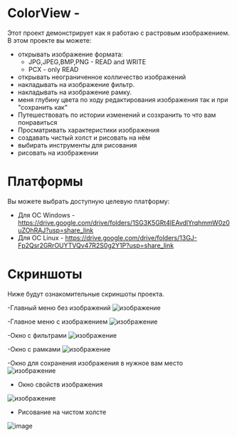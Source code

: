 # ColorView - 
Этот проект демонстрирует как я работаю с растровым изображением. 
В этом проекте вы можете:
- открывать изображение формата: 
  - JPG,JPEG,BMP,PNG - READ and WRITE
  - PCX - only READ
- открывать неограниченное колличество изображений
- накладывать на изображение фильтр.
- накладывать на изображение рамку. 
- меня глубину цвета по ходу редактирования изображения
  так и при "сохранить как"
- Путешествовать по истории изменений и созхранить то что вам понравиться 
- Просматривать характеристики изображения
- создавать чистый холст и рисовать на нём
- выбирать инструменты для рисования
- рисовать на изображении

# Платформы
Вы можете выбрать доступную целевую платформу:

- Для ОС Windows - https://drive.google.com/drive/folders/1SG3K5GRt4IEAvdlYrqhmmW0z0uZOhRAJ?usp=share_link 
- Для ОС Linux - https://drive.google.com/drive/folders/13GJ-Fp2Qsr2GRrOUYTVQv47R2S0g2Y1P?usp=share_link

# Скриншоты 
Ниже будут ознакомительные скриншоты проекта.

-Главный меню без изображений
![изображение](https://user-images.githubusercontent.com/100667839/216950115-fb802e24-5aea-4fbe-8e26-004982e8e3ac.png)


-Главное меню с изображением
![изображение](https://user-images.githubusercontent.com/100667839/216952679-501753c4-3b9e-4492-a679-df1236f08668.png)

-Окно с фильтрами 
![изображение](https://user-images.githubusercontent.com/100667839/216952826-a106781c-1e35-4778-9b04-0492fa908983.png)

-Окно с рамками 
![изображение](https://user-images.githubusercontent.com/100667839/216953030-079ab00e-d7b1-4d57-ade6-1fcdb8681704.png)

-Окно для сохранения изображения в нужное вам место 
![изображение](https://user-images.githubusercontent.com/100667839/216953258-a52dc643-1d4d-456e-81a3-f1b8aeedbd4c.png)

- Окно свойств изображения 

![изображение](https://user-images.githubusercontent.com/100667839/216953480-3ba26ac1-1d9a-4233-bb85-507633b3a1a4.png)

- Рисование на чистом холсте

![image](https://github.com/Falck2881/ColorView/assets/100667839/f43df3e3-5667-4045-8446-3f723d987c1d)


  
